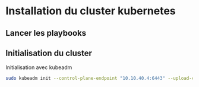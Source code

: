 # Installation du cluster kubernetes
## Lancer les playbooks
## Initialisation du cluster
Initialisation avec kubeadm
```bash
sudo kubeadm init --control-plane-endpoint "10.10.40.4:6443" --upload-certs --pod-network-cidr="10.123.0.0/16" --config kubeadm-config.yaml
```